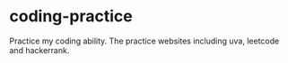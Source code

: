 # coding-practice
Practice my coding ability.
The practice websites including uva, leetcode and hackerrank.
